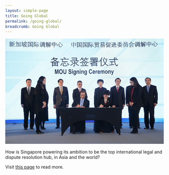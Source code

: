 ```yaml
---
layout: simple-page
title: Going Global
permalink: /going-global/
breadcrumb: Going Global
---
```

<div class="image">
  <img src="/images/GoingGlobal1.jpg/" title="Going Global" alt="Going Global">
</div>

How is Singapore powering its ambition to be the top international legal and dispute resolution hub, in Asia and the world? 

Visit [this page](/articles/going-global/) to read more. 
